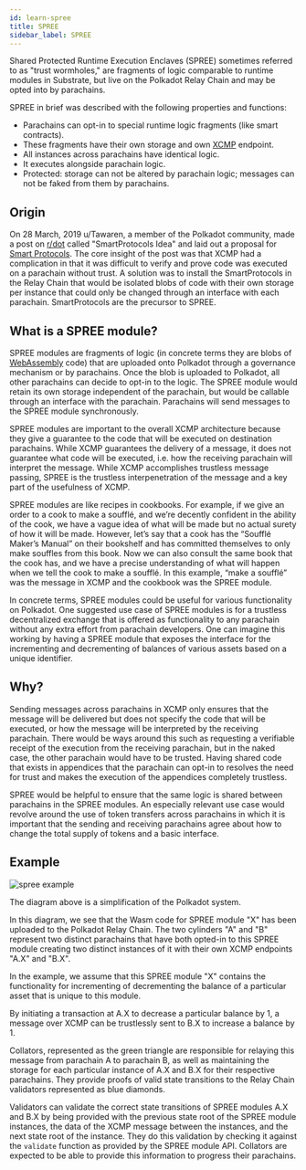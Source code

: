 ```yaml
---
id: learn-spree
title: SPREE
sidebar_label: SPREE
---
```


Shared Protected Runtime Execution Enclaves (SPREE) sometimes referred to as "trust wormholes," are
fragments of logic comparable to runtime modules in Substrate, but live on the Polkadot Relay Chain
and may be opted into by parachains.

SPREE in brief was described with the following properties and functions:

- Parachains can opt-in to special runtime logic fragments (like smart contracts).
- These fragments have their own storage and own [XCMP](learn-crosschain.md) endpoint.
- All instances across parachains have identical logic.
- It executes alongside parachain logic.
- Protected: storage can not be altered by parachain logic; messages can not be faked from them by
  parachains.

## Origin

On 28 March, 2019 u/Tawaren, a member of the Polkadot community, made a post on
[r/dot][polkadot reddit] called "SmartProtocols Idea" and laid out a proposal for [Smart
Protocols][smart protocols reddit post]. The core insight of the post was that XCMP had a
complication in that it was difficult to verify and prove code was executed on a parachain without
trust. A solution was to install the SmartProtocols in the Relay Chain that would be isolated blobs
of code with their own storage per instance that could only be changed through an interface with
each parachain. SmartProtocols are the precursor to SPREE.

## What is a SPREE module?

SPREE modules are fragments of logic (in concrete terms they are blobs of
[WebAssembly](learn-wasm.md) code) that are uploaded onto Polkadot through a governance mechanism or
by parachains. Once the blob is uploaded to Polkadot, all other parachains can decide to opt-in to
the logic. The SPREE module would retain its own storage independent of the parachain, but would be
callable through an interface with the parachain. Parachains will send messages to the SPREE module
synchronously.

SPREE modules are important to the overall XCMP architecture because they give a guarantee to the code
that will be executed on destination parachains. While XCMP guarantees the delivery of a message, it
does not guarantee what code will be executed, i.e. how the receiving parachain will interpret the
message. While XCMP accomplishes trustless message passing, SPREE is the trustless interpenetration
of the message and a key part of the usefulness of XCMP.

SPREE modules are like recipes in cookbooks. For example, if we give an order to a cook to make a
soufflé, and we’re decently confident in the ability of the cook, we have a vague idea of what will
be made but no actual surety of how it will be made. However, let’s say that a cook has the “Soufflé
Maker’s Manual” on their bookshelf and has committed themselves to only make souffles from this
book. Now we can also consult the same book that the cook has, and we have a precise understanding
of what will happen when we tell the cook to make a soufflé. In this example, “make a soufflé” was
the message in XCMP and the cookbook was the SPREE module.

In concrete terms, SPREE modules could be useful for various functionality on Polkadot. One
suggested use case of SPREE modules is for a trustless decentralized exchange that is offered as
functionality to any parachain without any extra effort from parachain developers. One can imagine
this working by having a SPREE module that exposes the interface for the incrementing and
decrementing of balances of various assets based on a unique identifier.

## Why?

Sending messages across parachains in XCMP only ensures that the message will be delivered but does
not specify the code that will be executed, or how the message will be interpreted by the receiving
parachain. There would be ways around this such as requesting a verifiable receipt of the execution
from the receiving parachain, but in the naked case, the other parachain would have to be trusted.
Having shared code that exists in appendices that the parachain can opt-in to resolves the need for
trust and makes the execution of the appendices completely trustless.

SPREE would be helpful to ensure that the same logic is shared between parachains in the SPREE
modules. An especially relevant use case would revolve around the use of token transfers across
parachains in which it is important that the sending and receiving parachains agree about how to
change the total supply of tokens and a basic interface.

## Example

![spree example](assets/SPREE/spree_module.png)

The diagram above is a simplification of the Polkadot system.

In this diagram, we see that the Wasm code for SPREE module "X" has been uploaded to the Polkadot
Relay Chain. The two cylinders "A" and "B" represent two distinct parachains that have both opted-in
to this SPREE module creating two distinct instances of it with their own XCMP endpoints "A.X" and
"B.X".

In the example, we assume that this SPREE module "X" contains the functionality for incrementing of
decrementing the balance of a particular asset that is unique to this module.

By initiating a transaction at A.X to decrease a particular balance by 1, a message over XCMP can be
trustlessly sent to B.X to increase a balance by 1.

Collators, represented as the green triangle are responsible for relaying this message from
parachain A to parachain B, as well as maintaining the storage for each particular instance of A.X
and B.X for their respective parachains. They provide proofs of valid state transitions to the Relay
Chain validators represented as blue diamonds.

Validators can validate the correct state transitions of SPREE modules A.X and B.X by being provided
with the previous state root of the SPREE module instances, the data of the XCMP message between the
instances, and the next state root of the instance. They do this validation by checking it against
the `validate` function as provided by the SPREE module API. Collators are expected to be able to
provide this information to progress their parachains.

[polkadot reddit]: https://www.reddit.com/r/dot/
[smart protocols reddit post]: https://www.reddit.com/r/dot/comments/b6kljn/smartprotocols_idea/
